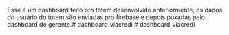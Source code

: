 Esse é um dashboard feito pro totem desenvolvido anteriormente, os dados do usuário do totem são enviadas pro firebase e depois puxadas pelo dashboard do gerente.#   d a s h b o a r d _ v i a c r e d i  
 # dashboard_viacredi
